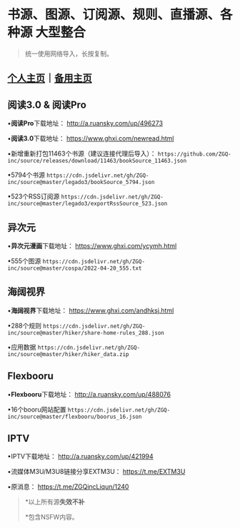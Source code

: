 # 书源、图源、订阅源、规则、直播源、各种源 大型整合

> 统一使用网络导入，长按复制。

## [个人主页](https://zgq-inc.github.io/homepage/)｜[备用主页](https://zgq-inc.github.io/ZGQ-inc/)

## 阅读3.0 & 阅读Pro

•**阅读Pro**下载地址：
http://a.ruansky.com/up/496273

•**阅读3.0**下载地址：
https://www.ghxi.com/newread.html

•新增重新打包11463个书源（建议连接代理后导入）：
`https://github.com/ZGQ-inc/source/releases/download/11463/bookSource_11463.json`

•5794个书源
`https://cdn.jsdelivr.net/gh/ZGQ-inc/source@master/legado3/bookSource_5794.json`

•523个RSS订阅源
`https://cdn.jsdelivr.net/gh/ZGQ-inc/source@master/legado3/exportRssSource_523.json`

## 异次元

•**异次元漫画**下载地址：
https://www.ghxi.com/ycymh.html

•555个图源
`https://cdn.jsdelivr.net/gh/ZGQ-inc/source@master/cospa/2022-04-20_555.txt`

## 海阔视界

•**海阔视界**下载地址：
https://www.ghxi.com/andhksj.html

•288个规则
`https://cdn.jsdelivr.net/gh/ZGQ-inc/source@master/hiker/share-home-rules_288.json`

•应用数据
`https://cdn.jsdelivr.net/gh/ZGQ-inc/source@master/hiker/hiker_data.zip`

## Flexbooru

•**Flexbooru**下载地址：
http://a.ruansky.com/up/488076

•16个booru网站配置
`https://cdn.jsdelivr.net/gh/ZGQ-inc/source@master/flexbooru/boorus_16.json`

## IPTV

•IPTV下载地址：
http://a.ruansky.com/up/421994

•流媒体M3U/M3U8链接分享EXTM3U：
https://t.me/EXTM3U

•原消息：
https://t.me/ZGQincLiqun/1240

> *以上所有源**失效不补**
> 
> *包含NSFW内容。
